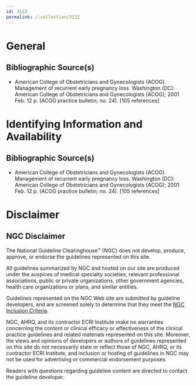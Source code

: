 ```yaml
---
id: 3112
permalink: /:collection/3112
---
```


# General

## Bibliographic Source(s)

- American College of Obstetricians and Gynecologists (ACOG). Management of recurrent early pregnancy loss. Washington (DC): American College of Obstetricians and Gynecologists (ACOG); 2001 Feb. 12 p. (ACOG practice bulletin; no. 24). [105 references]

# Identifying Information and Availability

## Bibliographic Source(s)

- American College of Obstetricians and Gynecologists (ACOG). Management of recurrent early pregnancy loss. Washington (DC): American College of Obstetricians and Gynecologists (ACOG); 2001 Feb. 12 p. (ACOG practice bulletin; no. 24). [105 references]

# Disclaimer

## NGC Disclaimer

The National Guideline Clearinghouse™ (NGC) does not develop, produce, approve, or endorse the guidelines represented on this site.

All guidelines summarized by NGC and hosted on our site are produced under the auspices of medical specialty societies, relevant professional associations, public or private organizations, other government agencies, health care organizations or plans, and similar entities.

Guidelines represented on the NGC Web site are submitted by guideline developers, and are screened solely to determine that they meet the [NGC Inclusion Criteria](/help-and-about/summaries/inclusion-criteria).

NGC, AHRQ, and its contractor ECRI Institute make no warranties concerning the content or clinical efficacy or effectiveness of the clinical practice guidelines and related materials represented on this site. Moreover, the views and opinions of developers or authors of guidelines represented on this site do not necessarily state or reflect those of NGC, AHRQ, or its contractor ECRI Institute, and inclusion or hosting of guidelines in NGC may not be used for advertising or commercial endorsement purposes.

Readers with questions regarding guideline content are directed to contact the guideline developer.


